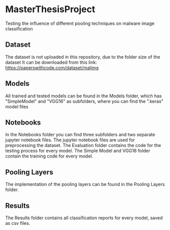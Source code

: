 # MasterThesisProject
Testing the influence of different pooling techniques on malware image classification

## Dataset
The dataset is not uploaded in this repository, due to the folder size of the dataset 
It can be downloaded from this link: https://paperswithcode.com/dataset/malimg

## Models
All trained and tested models can be found in the Models folder, which has "SimpleModel" and "VGG16" as subfolders,
where you can find the ".keras" model files

## Notebooks
In the Notebooks folder you can find three subfolders and two separate jupyter notebook files.
The jupyter notebook files are used for preprocessing the dataset.
The Evaluation folder contains the code for the testing process for every model.
The Simple Model and VGG16 folder contain the training code for every model.

## Pooling Layers
The implementation of the pooling layers can be found in the Pooling Layers folder.

## Results
The Results folder contains all classification reports for every model, saved as csv files.
